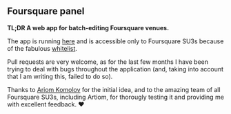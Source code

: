 Foursquare panel
----------

**TL;DR A web app for batch-editing Foursquare venues.**

The app is running [here](http://panel.alexey.ch) and is accessible
only to Foursquare SU3s because of the fabulous
[whitelist](https://github.com/appplemac/foursquare-panel/blob/master/helpers.rb#L13).

Pull requests are very welcome, as for the last few months I have been
trying to deal with bugs throughout the application (and, taking into
account that I am writing this, failed to do so).

Thanks to [Ariom Komolov](http://about.me/komolov) for the initial idea,
and to the amazing team of all Foursquare SU3s, including Artiom, for
thorougly testing it and providing me with excellent feedback. :heart:
